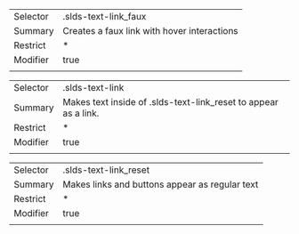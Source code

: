 
|  |  |
|-------|-------|
| Selector | .slds-text-link_faux |
| Summary | Creates a faux link with hover interactions |
| Restrict | * |
| Modifier | true |
|  |  |


|  |  |
|-------|-------|
| Selector | .slds-text-link |
| Summary | Makes text inside of .slds-text-link_reset to appear as a link. |
| Restrict | * |
| Modifier | true |
|  |  |


|  |  |
|-------|-------|
| Selector | .slds-text-link_reset |
| Summary | Makes links and buttons appear as regular text |
| Restrict | * |
| Modifier | true |
|  |  |

